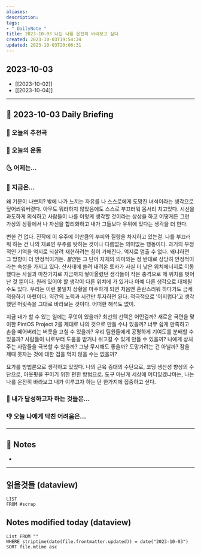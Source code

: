 ```yaml
---
aliases: 
description:
tags:
- " DailyNote "
title: 2023-10-03 나는 나를 온전히 바라보고 싶다
created: 2023-10-03T19:54:34
updated: 2023-10-03T20:06:31
---
```


## 2023-10-03

- [[2023-10-02]] 
- [[2023-10-04]]

---

## 📅 2023-10-03 Daily Briefing

### 🎵 오늘의 추천곡

### 🏃 오늘의 운동

### 🌜 어제는...

### 🙌 지금은...

왜 기분이 나쁘지? 밖에 나가 느끼는 자유를 나 스스로에게 도망친 녀석이라는 생각으로 덮어씌워버렸다. 아무도 뭐라하지 않았음에도 스스로 부끄러워 몸서리 치고있다. 시선을 과도하게 의식하고 사람들이 나를 이렇게 생각할 것이라는 상상을 하고 어떻게든 그런 가상의 상황에서 나 자신을 합리화하고 내가 그들보다 우위에 있다는 생각을 더 한다.

변한 건 없다. 진작에 이 우주에 이만큼의 부피와 질량을 차지하고 있는걸. 나를 부끄러워 하는 건 나의 재료인 우주를 탓하는 것이나 다름없는 의미없는 행동이다. 과거의 부정적인 기억을 억지로 되살려 재현하려는 힘이 가해진다. 억지로 멈출 수 없다. 왜냐하면 그 방향이 더 안정적이거든. *불안*은 그 단어 자체의 의미와는 정 반대로 상당히 안정적이라는 속성을 가지고 있다. 산사태에 쓸려 내려온 토사가 사실 더 낮은 위치에너지로 이동했다는 사실과 마찬가지로 지금까지 쌓아올렸던 생각들이 작은 충격으로 제 위치를 벗어난 것 뿐이다. 원래 있어야 할 생각이 다른 위치에 가 있거나 아예 다른 생각으로 대체될 수도 있다. 우리는 이런 불일치 상황을 마주하게 되면 처음엔 혼란스러워 하다가도 금세 적응하기 마련이다. 약간의 노력과 시간만 투자하면 된다. 적극적으로 '어지럽다'고 생각했던 머릿속을 그대로 바라보는 것이다. 어떠한 해석도 없이.

지금 내가 할 수 있는 일에는 무엇이 있을까? 최선의 선택은 어떤걸까? 새로운 국면을 맞이한 PintOS Project 2를 제대로 나의 것으로 만들 수나 있을까? 너무 쉽게 만족하고 손을 떼어버리는 버릇을 고칠 수 있을까? 우리 팀원들에게 공평하게 기여도를 분배할 수 있을까? 사람들이 나로부터 도움을 받거나 쉬고갈 수 있게 만들 수 있을까? 나에게 상처주는 사람들을 극복할 수 있을까? 그냥 무시해도 좋을까? 도망가려는 건 아닐까? 잠을 제때 못자는 것에 대한 겁을 먹지 않을 수는 없을까?

요가를 방법론으로 생각하고 있었다. 나의 근육 증대의 수단으로, 코딩 생산성 향상의 수단으로, 아웃핏을 꾸미기 위한 편한 방법으로. 도구 아닌게 세상에 어디있겠냐마는, 나는 나를 온전히 바라보고 내가 이루고자 하는 단 한가지에 집중하고 싶다.

### 🚀 내가 달성하고자 하는 것들은...

### 👎 오늘 나에게 닥친 어려움은...

---

## 📝 Notes

- 

---

## 읽을것들 (dataview)

```dataview
LIST
FROM #scrap
```

## Notes modified today (dataview)

```dataview
List FROM "" 
WHERE striptime(date(file.frontmatter.updated)) = date("2023-10-03") 
SORT file.mtime asc
```
